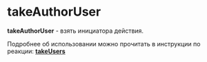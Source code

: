 # takeAuthorUser
**takeAuthorUser** - взять инициатора действия.



Подробнее об использовании можно прочитать в инструкции по реакции: [**takeUsers**](/docs/admin/users/takeusers)



